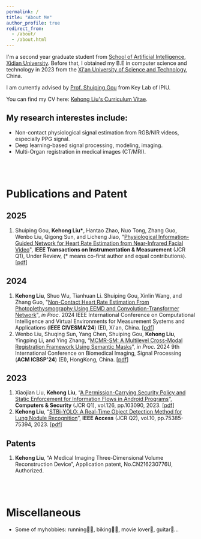```yaml
---
permalink: /
title: "About Me"
author_profile: true
redirect_from: 
  - /about/
  - /about.html
---
```


I'm a second year graduate student from [School of Artificial Intelligence](https://sai.xidian.edu.cn/index.htm), [Xidian University](https://en.xidian.edu.cn/). Before that, I obtained my B.E in computer science and technology in 2023 from the [Xi'an University of Science and Technology](https://www.xust.edu.cn/), China.

I am currently advised by [Prof. Shuiping Gou](https://scholar.google.com/citations?user=QdUISv8AAAAJ&hl=zh-CN) from Key Lab of IPIU.

You can find my CV here: [Kehong Liu's Curriculum Vitae](../assets/CV.pdf).

## My research interestes include:
- Non-contact physiological signal estimation from RGB/NIR videos, especially PPG signal.
- Deep learning-based signal processing, modeling, imaging.
- Multi-Organ registration in medical images (CT/MRI).


<br><br>

# Publications and Patent

## 2025
1. Shuiping Gou, **Kehong Liu\***, Hantao Zhao, Nuo Tong, Zhang Guo, Wenbo Liu, Qigong Sun, and Licheng Jiao, "[Physiological Information-Guided Network for Heart Rate Estimation from Near-Infrared Facial Video](https://drive.google.com/file/d/1Nqbf_bRbTLDwn2Cy__gzB0JALoaXWy9D/view?usp=drive_link)", **IEEE Transactions on Instrumentation & Measurement** (JCR Q1), Under Review, (\* means co-first author and equal contributions). [[pdf](https://drive.google.com/file/d/1Nqbf_bRbTLDwn2Cy__gzB0JALoaXWy9D/view?usp=drive_link)]

## 2024
1. **Kehong Liu**, Shuo Wu, Tianhuan Li. Shuiping Gou, Xinlin Wang, and Zhang Guo, "[Non-Contact Heart Rate Estimation From Photoplethysmography Using EEMD and Convolution-Transformer Network](https://ieeexplore.ieee.org/stamp/stamp.jsp?tp=&arnumber=10586459)", *in Proc.* 2024 IEEE International Conference on Computational Intelligence and Virtual Environments for Measurement Systems and Applications (**IEEE CIVESMA'24**) (EI), Xi'an, China. [[pdf](https://ieeexplore.ieee.org/stamp/stamp.jsp?tp=&arnumber=10586459)]
2. Wenbo Liu, Shuqing Sun, Yang Chen, Shuiping Gou, **Kehong Liu**, Yingping Li, and Ying Zhang, “[MCMR-SM: A Multilevel Cross-Modal Registration Framework Using Semantic Masks](https://dl.acm.org/doi/pdf/10.1145/3707172.3707197)”, *in Proc.* 2024 9th International Conference on Biomedical Imaging, Signal Processing (**ACM ICBSP'24**) (EI), HongKong, China. [[pdf](https://dl.acm.org/doi/pdf/10.1145/3707172.3707197)]

   
## 2023
1. Xiaojian Liu, **Kehong Liu**, “[A Permission-Carrying Security Policy and Static Enforcement for Information Flows in Android Programs](https://pdf.sciencedirectassets.com/271887/1-s2.0-S0167404822X00138/1-s2.0-S0167404822004825/main.pdf?X-Amz-Security-Token=IQoJb3JpZ2luX2VjEO3%2F%2F%2F%2F%2F%2F%2F%2F%2F%2FwEaCXVzLWVhc3QtMSJIMEYCIQDJ2Ko1oAEMI00BNvRMPG7PxInlk2lUHSj%2FC2IM54tkZwIhAI22TKt24E%2BXaWJIZYjS8MCEzkj%2FoW6oE8PP5eUs0HxeKrMFCCYQBRoMMDU5MDAzNTQ2ODY1Igwo38pVUGSqP2IFcmAqkAVwrygkeQwfw8Xvo7TyrB4JkBH0chZS3ymvJLSQUzFMA0TwOPULqKJO%2FsDO1Gn6Vun4ZZNTcPpeJukTf7RP0IWshBPyvBnts3EITic%2Fp1MXD0Q9iM0iDidTTOZuldx5h%2B6r1eNRzbc3T189GXScTuZ9qiI3n9IuS3uPGVxyjl12nVLR0uwdqmuzuQxiuBqI2%2B6isO%2FKf4JVzvdfYwmE%2B5zJj8ntV0ZWTIfT7AtLFQs5AJZZJSVdKvyPDCC6whIAfByBdMyWuUfx1%2F41HEnsojZ5xXuKFp9IRJc4v4vxPqTD8tXfpZh1f5dFETSdIDIL89pb7w8%2FM%2Bts0zeHoRu%2Bld7ed0zFjj%2FLVGRt5fZuuxFtLarLzmgjxI%2Bb3ZbLH1cpjxPM7tQ2rGUXKPJvAeMOzy18o662gNMm1c5eB9EKAwOXvUDAD869xCOmO%2FdBPaBRgRlW4KK%2FJdHZGuxwn%2Bk86F1f8YZJ1p7oHdO%2FjtqosXyauwl6BDyiWER8MbBl2YpkmVtjiojDSUBHKxVhKnNcAOu0USRmtvpdQMlQxlzCoz84fNbb7onFr9uC7qxyzQkUQ3aqXFpaoeG3MAfqW9sdLYP3%2B%2FdVwY2Eh2UEtB%2FGLUsXJOFojOvTEqvcWpCBqrZKSMGkOd6O52WFYvYgleEypWA1QZPtHELjcOd5l9S2d6isbfJqbdaMt46gHCJuqVZZaO754awByc4rZyH%2BD6asnyOFu%2Bnonlx8vSydaDQ71DdG8giXSmEXw%2FmRGKjEDQYldxmY15bF%2Fl5k5wm1hjClmckkQba4UZAr33db5Bp3XJX51JedGEF85d3pNWQBz9iMMNIuYEUtzu5gnCmqtekNKs9Q5pdgePKsVDSqPdOsKyjs1TC06O%2B9BjqwAQp%2FDZwUiUtEdAF%2Ffd6W4hILM1HRzsVxj25erQ1N8G9XidueFowjWo3AF8vJLJt7yn597jQKW8RvK77n0H1BG%2F24l6LoBixN2v0hwur7U3y%2BT2p4iaQ2esTVzde67K4Rx9yW9f211pqeQkOdyA7f2o2TfCJT47E%2BVPGChOtQGLIhszM9ExcPeyqUOQxAOxnjK3WiP2J5XW1U7PjIAT1lvNNa1H8Au1yVIkwPx81AcY%2BB&X-Amz-Algorithm=AWS4-HMAC-SHA256&X-Amz-Date=20250224T053732Z&X-Amz-SignedHeaders=host&X-Amz-Expires=300&X-Amz-Credential=ASIAQ3PHCVTY4IGCRVYP%2F20250224%2Fus-east-1%2Fs3%2Faws4_request&X-Amz-Signature=b20003aeb9eb96fc24ea9388d448e8d70fedb0e81d00d1e866514f8959e6e4f5&hash=907a92a3f38ff03cb9e2f02c899219f72d8f51d032dc15354d88acbc52269aea&host=68042c943591013ac2b2430a89b270f6af2c76d8dfd086a07176afe7c76c2c61&pii=S0167404822004825&tid=spdf-ddedb978-e9ce-4031-b8eb-85861fe98f65&sid=4bbcd99c94fda8488a899e2002521b9f65f5gxrqa&type=client&tsoh=d3d3LnNjaWVuY2VkaXJlY3QuY29t&rh=d3d3LnNjaWVuY2VkaXJlY3QuY29t&ua=15095c5254035f070052&rr=916d1ab28f6cce42&cc=sg)”, **Computers & Security** (JCR Q1), vol.126, pp.103090, 2023. [[pdf](https://pdf.sciencedirectassets.com/271887/1-s2.0-S0167404822X00138/1-s2.0-S0167404822004825/main.pdf?X-Amz-Security-Token=IQoJb3JpZ2luX2VjEO3%2F%2F%2F%2F%2F%2F%2F%2F%2F%2FwEaCXVzLWVhc3QtMSJIMEYCIQDJ2Ko1oAEMI00BNvRMPG7PxInlk2lUHSj%2FC2IM54tkZwIhAI22TKt24E%2BXaWJIZYjS8MCEzkj%2FoW6oE8PP5eUs0HxeKrMFCCYQBRoMMDU5MDAzNTQ2ODY1Igwo38pVUGSqP2IFcmAqkAVwrygkeQwfw8Xvo7TyrB4JkBH0chZS3ymvJLSQUzFMA0TwOPULqKJO%2FsDO1Gn6Vun4ZZNTcPpeJukTf7RP0IWshBPyvBnts3EITic%2Fp1MXD0Q9iM0iDidTTOZuldx5h%2B6r1eNRzbc3T189GXScTuZ9qiI3n9IuS3uPGVxyjl12nVLR0uwdqmuzuQxiuBqI2%2B6isO%2FKf4JVzvdfYwmE%2B5zJj8ntV0ZWTIfT7AtLFQs5AJZZJSVdKvyPDCC6whIAfByBdMyWuUfx1%2F41HEnsojZ5xXuKFp9IRJc4v4vxPqTD8tXfpZh1f5dFETSdIDIL89pb7w8%2FM%2Bts0zeHoRu%2Bld7ed0zFjj%2FLVGRt5fZuuxFtLarLzmgjxI%2Bb3ZbLH1cpjxPM7tQ2rGUXKPJvAeMOzy18o662gNMm1c5eB9EKAwOXvUDAD869xCOmO%2FdBPaBRgRlW4KK%2FJdHZGuxwn%2Bk86F1f8YZJ1p7oHdO%2FjtqosXyauwl6BDyiWER8MbBl2YpkmVtjiojDSUBHKxVhKnNcAOu0USRmtvpdQMlQxlzCoz84fNbb7onFr9uC7qxyzQkUQ3aqXFpaoeG3MAfqW9sdLYP3%2B%2FdVwY2Eh2UEtB%2FGLUsXJOFojOvTEqvcWpCBqrZKSMGkOd6O52WFYvYgleEypWA1QZPtHELjcOd5l9S2d6isbfJqbdaMt46gHCJuqVZZaO754awByc4rZyH%2BD6asnyOFu%2Bnonlx8vSydaDQ71DdG8giXSmEXw%2FmRGKjEDQYldxmY15bF%2Fl5k5wm1hjClmckkQba4UZAr33db5Bp3XJX51JedGEF85d3pNWQBz9iMMNIuYEUtzu5gnCmqtekNKs9Q5pdgePKsVDSqPdOsKyjs1TC06O%2B9BjqwAQp%2FDZwUiUtEdAF%2Ffd6W4hILM1HRzsVxj25erQ1N8G9XidueFowjWo3AF8vJLJt7yn597jQKW8RvK77n0H1BG%2F24l6LoBixN2v0hwur7U3y%2BT2p4iaQ2esTVzde67K4Rx9yW9f211pqeQkOdyA7f2o2TfCJT47E%2BVPGChOtQGLIhszM9ExcPeyqUOQxAOxnjK3WiP2J5XW1U7PjIAT1lvNNa1H8Au1yVIkwPx81AcY%2BB&X-Amz-Algorithm=AWS4-HMAC-SHA256&X-Amz-Date=20250224T053732Z&X-Amz-SignedHeaders=host&X-Amz-Expires=300&X-Amz-Credential=ASIAQ3PHCVTY4IGCRVYP%2F20250224%2Fus-east-1%2Fs3%2Faws4_request&X-Amz-Signature=b20003aeb9eb96fc24ea9388d448e8d70fedb0e81d00d1e866514f8959e6e4f5&hash=907a92a3f38ff03cb9e2f02c899219f72d8f51d032dc15354d88acbc52269aea&host=68042c943591013ac2b2430a89b270f6af2c76d8dfd086a07176afe7c76c2c61&pii=S0167404822004825&tid=spdf-ddedb978-e9ce-4031-b8eb-85861fe98f65&sid=4bbcd99c94fda8488a899e2002521b9f65f5gxrqa&type=client&tsoh=d3d3LnNjaWVuY2VkaXJlY3QuY29t&rh=d3d3LnNjaWVuY2VkaXJlY3QuY29t&ua=15095c5254035f070052&rr=916d1ab28f6cce42&cc=sg)]
2. **Kehong Liu**, “[STBi-YOLO: A Real-Time Object Detection Method for Lung Nodule Recognition](https://ieeexplore.ieee.org/stamp/stamp.jsp?arnumber=9832593)”, **IEEE Access** (JCR Q2), vol.10, pp.75385-75394, 2023. [[pdf](https://ieeexplore.ieee.org/stamp/stamp.jsp?arnumber=9832593)]


## Patents
1. **Kehong Liu**, “A Medical Imaging Three-Dimensional Volume Reconstruction Device”, Application patent, No.CN216230776U, Authorized.


<br><br>
# Miscellaneous
- Some of myhobbies: running🏃‍♀️, biking🚵‍♀️, movie lover🎥, guitar🎸...

